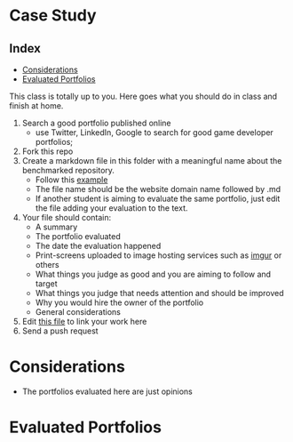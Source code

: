 # Case Study

## Index
- [Considerations](#considerations)
- [Evaluated Portfolios](#evaluated-portfolios)

This class is totally up to you. Here goes what you should do in class and finish at home. 

1. Search a good portfolio published online
    - use Twitter, LinkedIn, Google to search for good game developer portfolios;
2. Fork this repo
3. Create a markdown file in this folder with a meaningful name about the benchmarked repository.
    - Follow this [example](example.com.md)
    - The file name should be the website domain name followed by .md
    - If another student is aiming to evaluate the same portfolio, just edit the file adding your evaluation to the text.
4. Your file should contain:
    - A summary
    - The portfolio evaluated
    - The date the evaluation happened
    - Print-screens uploaded to image hosting services such as [imgur](https://imgur.com/) or others
    - What things you judge as good and you are aiming to follow and target
    - What things you judge that needs attention and should be improved
    - Why you would hire the owner of the portfolio
    - General considerations
5. Edit [this file](README.md) to link your work here
6. Send a push request

# Considerations
- The portfolios evaluated here are just opinions

# Evaluated Portfolios
